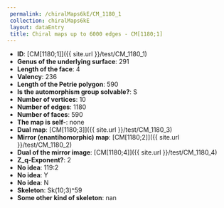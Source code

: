 ```yaml
--- 
 permalink: /chiralMaps6kE/CM_1180_1 
 collection: chiralMaps6kE
 layout: dataEntry
 title: Chiral maps up to 6000 edges - CM[1180;1]
---
```


- **ID**: [CM[1180;1]]({{ site.url }}/test/CM_1180_1)
- **Genus of the underlying surface**: 291
- **Length of the face**: 4
- **Valency**: 236
- **Length of the Petrie polygon**: 590
- **Is the automorphism group solvable?**: S
- **Number of vertices**: 10
- **Number of edges**: 1180
- **Number of faces**: 590
- **The map is self-**: none
- **Dual map**: [CM[1180;3]]({{ site.url }}/test/CM_1180_3)
- **Mirror (enantihomorphic) map**: [CM[1180;2]]({{ site.url }}/test/CM_1180_2)
- **Dual of the mirror image**: [CM[1180;4]]({{ site.url }}/test/CM_1180_4)
- **Z_q-Exponent?**: 2
- **No idea**:  119:2
- **No idea**: Y
- **No idea**: N
- **Skeleton**: Sk(10;3)^59
- **Some other kind of skeleton**: nan
